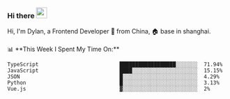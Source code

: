 ### Hi there <img src="https://media.giphy.com/media/hvRJCLFzcasrR4ia7z/giphy.gif" width="25px">

<!-- ![visitors](https://visitor-badge.glitch.me/badge?page_id=dislfyer.dislfyer) --!>

Hi, I'm Dylan, a Frontend Developer 🚀 from China, 🏠 base in shanghai.
<br/>
<br/>

📊 **This Week I Spent My Time On:**


<!--START_SECTION:waka-->

```text
TypeScript                          ██████████████████░░░░░░░  71.94%
JavaScript                          ████░░░░░░░░░░░░░░░░░░░░░  15.15%
JSON                                █░░░░░░░░░░░░░░░░░░░░░░░░  4.29%
Python                              █░░░░░░░░░░░░░░░░░░░░░░░░  3.13%
Vue.js                              ▓░░░░░░░░░░░░░░░░░░░░░░░░  2%
```

<!--END_SECTION:waka-->

<!--
**About Me:**
 -->

